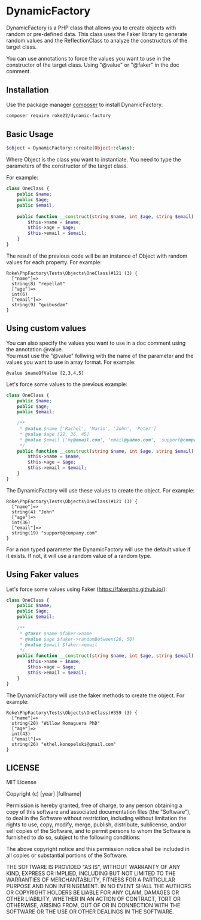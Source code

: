 # DynamicFactory

DynamicFactory is a PHP class that allows you to create objects with random or pre-defined data. This class uses the Faker library to generate random values and the ReflectionClass to analyze the constructors of the target class.

You can use annotations to force the values you want to use in the constructor of the target class. Using "@value" or "@faker" in the doc comment.

## Installation

Use the package manager [composer](https://getcomposer.org/) to install DynamicFactory.

```bash
composer require roke22/dynamic-factory
```

## Basic Usage

```php
$object = DynamicFactory::create(Object::class);
```

Where Object is the class you want to instantiate. You need to type the parameters of the constructor of the target class.   

For example:
    
```php
class OneClass {
    public $name;
    public $age;
    public $email;
    
    public function __construct(string $name, int $age, string $email) {
        $this->name = $name;
        $this->age = $age;
        $this->email = $email;
    }
}
```

The result of the previous code will be an instance of Object with random values for each property. For example:

```
Roke\PhpFactory\Tests\Objects\OneClass)#121 (3) {
  ["name"]=>
  string(8) "repellat"
  ["age"]=>
  int(6)
  ["email"]=>
  string(9) "quibusdam"
}
```

## Using custom values
You can also specify the values you want to use in a doc comment using the annotation @value.   
You must use the "@value" follwing with the name of the parameter and the values you want to use in array format.
For example:

```
@value $nameOfValue [2,3,4,5]
```

Let's force some values to the previous example:

```php
class OneClass {
    public $name;
    public $age;
    public $email;
    
    /**
     * @value $name ['Rachel', 'Mario', 'John', 'Peter']
     * @value $age [22, 36, 45]
     * @value $email ['my@email.com', 'email@yahoo.com', 'support@company.com']
     */
    public function __construct(string $name, int $age, string $email) {
        $this->name = $name;
        $this->age = $age;
        $this->email = $email;
    }
}
```

The DynamicFactory will use these values to create the object. For example:

```
Roke\PhpFactory\Tests\Objects\OneClass)#121 (3) {
  ["name"]=>
  string(4) "John"
  ["age"]=>
  int(36)
  ["email"]=>
  string(19) "support@company.com"
}
```

For a non typed parameter the DynamicFactory will use the default value if it exists. If not, it will use a random value of a random type.

## Using Faker values

Let's force some values using Faker (https://fakerphp.github.io/):

```php
class OneClass {
    public $name;
    public $age;
    public $email;
    
    /**
     * @faker $name $faker->name
     * @value $age $faker->randomBetween(20, 50)
     * @value $email $faker->email
     */
    public function __construct(string $name, int $age, string $email) {
        $this->name = $name;
        $this->age = $age;
        $this->email = $email;
    }
}
```

The DynamicFactory will use the faker methods to create the object. For example:

```
Roke\PhpFactory\Tests\Objects\OneClass)#359 (3) {
  ["name"]=>
  string(20) "Willow Romaguera PhD"
  ["age"]=>
  int(43)
  ["email"]=>
  string(26) "ethel.konopelski@gmail.com"
}
```

## LICENSE
MIT License

Copyright (c) [year] [fullname]

Permission is hereby granted, free of charge, to any person obtaining a copy
of this software and associated documentation files (the "Software"), to deal
in the Software without restriction, including without limitation the rights
to use, copy, modify, merge, publish, distribute, sublicense, and/or sell
copies of the Software, and to permit persons to whom the Software is
furnished to do so, subject to the following conditions:

The above copyright notice and this permission notice shall be included in all
copies or substantial portions of the Software.

THE SOFTWARE IS PROVIDED "AS IS", WITHOUT WARRANTY OF ANY KIND, EXPRESS OR
IMPLIED, INCLUDING BUT NOT LIMITED TO THE WARRANTIES OF MERCHANTABILITY,
FITNESS FOR A PARTICULAR PURPOSE AND NON INFRINGEMENT. IN NO EVENT SHALL THE
AUTHORS OR COPYRIGHT HOLDERS BE LIABLE FOR ANY CLAIM, DAMAGES OR OTHER
LIABILITY, WHETHER IN AN ACTION OF CONTRACT, TORT OR OTHERWISE, ARISING FROM,
OUT OF OR IN CONNECTION WITH THE SOFTWARE OR THE USE OR OTHER DEALINGS IN THE
SOFTWARE.



